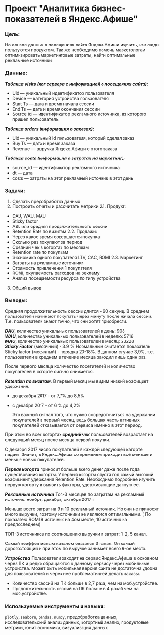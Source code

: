﻿# Проект "Аналитика бизнес-показателей в Яндекс.Афише"

### Цель:
На основе данных о посещениях сайта Яндекс.Афиши изучить, как люди пользуются продуктом.
Так же необходимо помочь маркетологам оптимизировать маркетинговые затраты, найти оптимальные рекламные источники

### Данные:

***Таблица visits (лог сервера с информацией о посещениях сайта):***
* Uid — уникальный идентификатор пользователя
* Device — категория устройства пользователя
* Start Ts — дата и время начала сессии
* End Ts — дата и время окончания сессии
* Source Id — идентификатор рекламного источника, из которого пришел пользователь

***Таблица orders (информация о заказах):***
* Uid — уникальный id пользователя, который сделал заказ
* Buy Ts — дата и время заказа
* Revenue — выручка Яндекс.Афиши с этого заказа

***Таблица costs (информация о затратах на маркетинг):***
* source_id — идентификатор рекламного источника
* dt — дата
* costs — затраты на этот рекламный источник в этот день

### Задачи:
1. Сделать предобработка данных
2. Построить отчеты и рассчитать метрики
2.1. Продукт:
* DAU, WAU, MAU
* Sticky factor
* ASL или средняя продолжительность сессии
* Retention Rate по визитам
2.2. Продажи:
* Через какое время совершается покупка
* Сколько раз покупают за период
* Средний чек в когортах по месяцам
* Retention rate по покупкам
* Экономика одного покупателя LTV, CAC, ROMI
2.3. Маркетинг:
* Затраты на рекламные источники
* Стоимость привлечения 1 покупателя
* ROMI, окупаемость расходов на рекламу
* Анализ посещаемости ресурса по типу устройства
3. Общий вывод


### Выводы:
Средняя продолжительность сессии длится - 60 секунд.
В среднем пользователи начинают покупать через минуту после начала сессии. Т.е. пользователи знают точно, что они хотят приобрести. 

***DAU***, количество уникальных пользователей в день: 908    
***WAU***, количество уникальных пользователей в неделю: 5716    
***MAU***, количество уникальных пользователей в месяц: 23228    
***Sticky Factor*** (месячный) - 3.9 %
Нормальным считается показатель Sticky factor (месячный) - порядка 20-18%. В данном случае 3,9%, т.е. пользователи в среднем в течение месяца заходил лишь один раз.

После первого месяца количество посетителей и количество покупателей в когорте сильно снижается.

***Retention по визитам***. В первый месяц мы видим низкий коэфициет удержания:
* до декабря 2017 - от 7,7% до 8,5% 
* с декабря 2017 - от 6 % до 4,2%

    Это важный сигнал того, что нужно сосредоточиться на удержании покупателей в первый месяц, ведь большая часть активных покупателей отказывается от сервиса именно в этот период.
    
При этом во всех когортах ***средний чек*** пользователей возрастает на следующий месяц после месяца первой покупки. 
    
С декабря 2017 число покупателей в каждой следующей кагорте падает. Значит, в Яндекс.Афиша со временем приходит всё меньше и меньше новых покупателей.
    
***Первая когорта*** приносит больше всего денег даже после года существования когорты.
У первый когорты спустя год самый высокий коэфициент  удержания Retention Rate. Необходимо подробнее изучить первую когорту и выявить факторы, удерживающие данную ее.
    
***Рекламные источники***
Топ-3 месяцев по затратам на рекламный источник: ноябрь, декабрь, октябрь 2017 г

Меньше всего затрат на 9 и 10 рекламный источник. Но они не приносят много выручки, поэтому источники не являются оптимальными. ( По показатею ROMI 9 источник на 4ом месте, 10 источник на предпоследнем)
    
ТОП-3 источников по соотношению выручки и затрат: 1, 2, 5 канал.
    
Самый неэффективным каналом оказался 3 канал. Он самый дорогостоящий и при этом по выручке занимает всего 6-ое место.
    
***Устройства***
Пользователи заходят на сервис Яндекс.Афиша в основном через ПК и редко обращаются к данному сервису через мобильные устройства. Может быть мобильная версия сайта не достаточна удобна для пользователей и через нее проблематичней делать заказы.
* Количество сессий на ПК больше в 2,7 раза, чем на моб.устройстве.
* Продолжительность сессий на ПК больше в 4 разаб чем на моб.устройстве.

### Используемые инструменты и навыки:
`plotly`,  `seaborn`, `pandas`, `numpy`, предобработка данных, исследовательский анализ данных, когортный анализ, продуктовые метрики, юнит экономика, визуализация данных